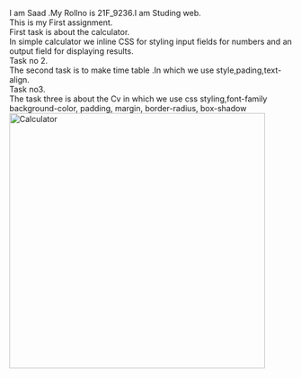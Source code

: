 I am Saad .My Rollno is 21F_9236.I am Studing web.<br>
This is my First assignment.<br>
First task is about the calculator.<br>
In simple calculator we inline CSS for styling input fields for numbers and an output field for displaying results. <br>
Task no 2.<br>
The second task is to make time table .In which we use style,pading,text-align.<br>
Task no3.<br>
The task three is about the Cv in which we use css styling,font-family background-color, padding, margin, border-radius, box-shadow<br>
<img width="455" alt="Calculator" src="https://github.com/Saad-khan36/CS_4032_web_programming/assets/158451882/dff41490-eeae-47fe-832c-2aac7b4cc3f2">



